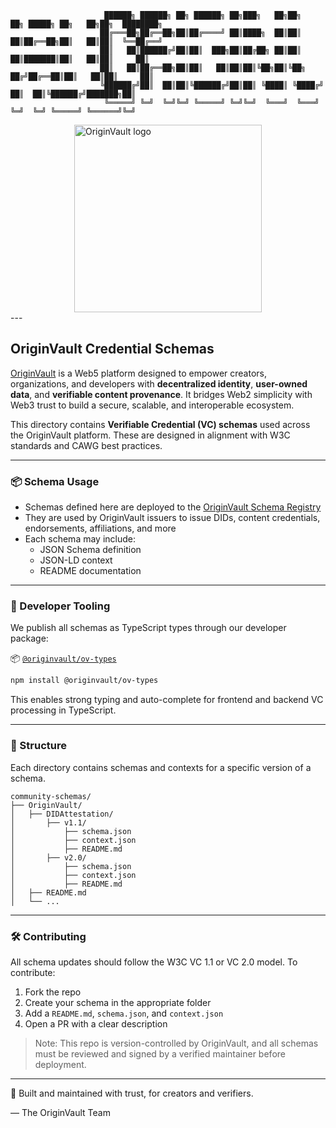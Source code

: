                         ██████╗ ██████╗ ██╗ ██████╗ ██╗███╗   ██╗██╗   ██╗ █████╗ ██╗   ██╗██╗  ████████╗ 
                        ██╔═══██╗██╔══██╗██║██╔════╝ ██║████╗  ██║██║   ██║██╔══██╗██║   ██║██║  ╚══██╔══╝ 
                        ██║   ██║██████╔╝██║██║  ███╗██║██╔██╗ ██║██║   ██║███████║██║   ██║██║     ██║  
                        ██║   ██║██╔══██╗██║██║   ██║██║██║╚██╗██║╚██╗ ██╔╝██╔══██║██║   ██║██║     ██║ 
                        ╚██████╔╝██║  ██║██║╚██████╔╝██║██║ ╚████║ ╚████╔╝ ██║  ██║╚██████╔╝███████╗██║
                         ╚═════╝ ╚═╝  ╚═╝╚═╝ ╚═════╝ ╚═╝╚═╝  ╚═══╝  ╚═══╝  ╚═╝  ╚═╝ ╚═════╝ ╚══════╝╚═╝   

<div style="width: 100%; display: flex; justify-content: center; align-items: center;">
      <img src="https://gray-objective-tiglon-784.mypinata.cloud/ipfs/Qma7EjPPPfomzEKkYcJa2ctEFPUhHaMwiojTR1wTQPg2x8" alt="OriginVault logo" width="300" height="300">
</div>
---

## OriginVault Credential Schemas

[OriginVault](https://www.originvault.io/) is a Web5 platform designed to empower creators, organizations, and developers with **decentralized identity**, **user-owned data**, and **verifiable content provenance**. It bridges Web2 simplicity with Web3 trust to build a secure, scalable, and interoperable ecosystem.

This directory contains **Verifiable Credential (VC) schemas** used across the OriginVault platform. These are designed in alignment with W3C standards and CAWG best practices.

---

### 📦 Schema Usage

- Schemas defined here are deployed to the [OriginVault Schema Registry](https://schema.originvault.io/)
- They are used by OriginVault issuers to issue DIDs, content credentials, endorsements, affiliations, and more
- Each schema may include:
  - JSON Schema definition
  - JSON-LD context
  - README documentation

---

### 🧩 Developer Tooling

We publish all schemas as TypeScript types through our developer package:

📦 [`@originvault/ov-types`](https://www.npmjs.com/package/@originvault/ov-types)

```bash
npm install @originvault/ov-types
```

This enables strong typing and auto-complete for frontend and backend VC processing in TypeScript.

---

### 🧭 Structure

Each directory contains schemas and contexts for a specific version of a schema.

```
community-schemas/
├── OriginVault/
│   ├── DIDAttestation/
│       ├── v1.1/
│           ├── schema.json
│           ├── context.json
│           ├── README.md
│       ├── v2.0/
│           ├── schema.json
│           ├── context.json
│           ├── README.md
│   ├── README.md
│   └── ...
```

---

### 🛠️ Contributing

All schema updates should follow the W3C VC 1.1 or VC 2.0 model. To contribute:

1. Fork the repo
2. Create your schema in the appropriate folder
3. Add a `README.md`, `schema.json`, and `context.json`
4. Open a PR with a clear description

> Note: This repo is version-controlled by OriginVault, and all schemas must be reviewed and signed by a verified maintainer before deployment.

---

🔐 Built and maintained with trust, for creators and verifiers.

— The OriginVault Team